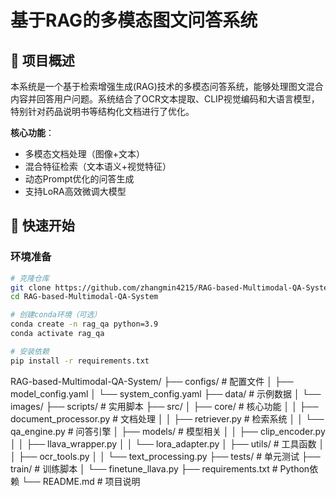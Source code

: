 # 基于RAG的多模态图文问答系统

## 📌 项目概述

本系统是一个基于检索增强生成(RAG)技术的多模态问答系统，能够处理图文混合内容并回答用户问题。系统结合了OCR文本提取、CLIP视觉编码和大语言模型，特别针对药品说明书等结构化文档进行了优化。

**核心功能**：
- 多模态文档处理（图像+文本）
- 混合特征检索（文本语义+视觉特征）
- 动态Prompt优化的问答生成
- 支持LoRA高效微调大模型

## 🚀 快速开始

### 环境准备

```bash
# 克隆仓库
git clone https://github.com/zhangmin4215/RAG-based-Multimodal-QA-System.git
cd RAG-based-Multimodal-QA-System

# 创建conda环境（可选）
conda create -n rag_qa python=3.9
conda activate rag_qa

# 安装依赖
pip install -r requirements.txt
```

RAG-based-Multimodal-QA-System/
├── configs/                  # 配置文件
│   ├── model_config.yaml
│   └── system_config.yaml
├── data/                     # 示例数据
│   └── images/
├── scripts/                  # 实用脚本
├── src/
│   ├── core/                 # 核心功能
│   │   ├── document_processor.py  # 文档处理
│   │   ├── retriever.py           # 检索系统
│   │   └── qa_engine.py           # 问答引擎
│   ├── models/               # 模型相关
│   │   ├── clip_encoder.py
│   │   ├── llava_wrapper.py
│   │   └── lora_adapter.py
│   ├── utils/                # 工具函数
│   │   ├── ocr_tools.py
│   │   └── text_processing.py
├── tests/                    # 单元测试
├── train/                    # 训练脚本
│   └── finetune_llava.py
├── requirements.txt          # Python依赖
└── README.md                 # 项目说明
